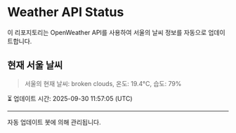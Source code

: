 
# Weather API Status

이 리포지토리는 OpenWeather API를 사용하여 서울의 날씨 정보를 자동으로 업데이트합니다.

## 현재 서울 날씨
> 서울의 현재 날씨: broken clouds, 온도: 19.4°C, 습도: 79%

⏳ 업데이트 시간: 2025-09-30 11:57:05 (UTC)

---
자동 업데이트 봇에 의해 관리됩니다.
